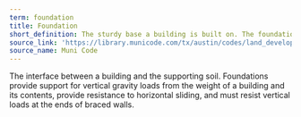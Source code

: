 ```yaml
---
term: foundation
title: Foundation
short_definition: The sturdy base a building is built on. The foundation is constructed at ground-level unless there is a basement.
source_link: 'https://library.municode.com/tx/austin/codes/land_development_code?nodeId=TIT25LADE_CH25-1GEREPR_ART2DEME_S25-1-21DE&showChanges=true'
source_name: Muni Code
---
```



The interface between a building and the supporting soil. Foundations provide support for vertical gravity loads from the weight of a building and its contents, provide resistance to horizontal sliding, and must resist vertical loads at the ends of braced walls.